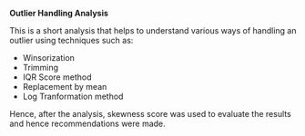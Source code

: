 **Outlier Handling Analysis**

This is a short analysis that helps to understand various ways of handling an outlier using techniques such as:

* Winsorization
* Trimming
* IQR Score method
* Replacement by mean
* Log Tranformation method

Hence, after the analysis, skewness score was used to evaluate the results and hence recommendations were made.